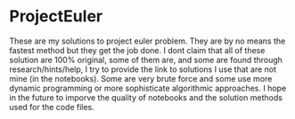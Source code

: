 # ProjectEuler
These are my solutions to project euler problem. They are by no means the fastest method but they get the job done.
I dont claim that all of these solution are 100% original, some of them are, and some are found through research/hints/help, I try to provide the link 
to solutions I use that are not mine (in the notebooks). Some are very brute force and some use more dynamic programming or more sophisticate algorithmic approaches.
I hope in the future to imporve the quality of notebooks and the solution methods used for the code files.
